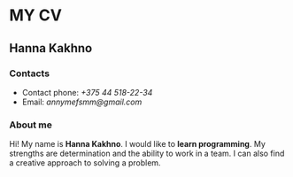 # MY CV
## Hanna Kakhno
### Contacts
- Contact phone: _+375 44 518-22-34_
- Email: _annymefsmm@gmail.com_
### About me
Hi! My name is __Hanna Kakhno__. I would like to __learn programming__. My strengths are determination and the ability to work in a team. I can also find a creative approach to solving a problem.